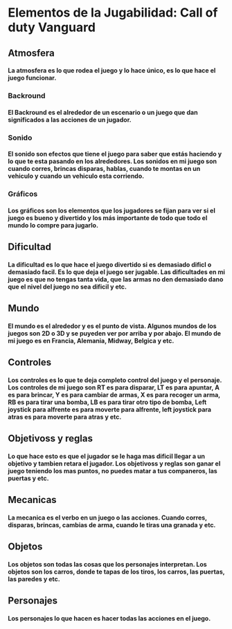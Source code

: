 # Elementos de la Jugabilidad: Call of duty Vanguard

## Atmosfera
#### La atmosfera es lo que rodea el juego y lo hace único, es lo que hace el juego funcionar.
### Backround
#### El Backround es el alrededor de un escenario o un juego que dan significados a las acciones de un jugador.

### Sonido
#### El sonido son efectos que tiene el juego para saber que estás haciendo y lo que te esta pasando en los alrededores. Los sonidos en mi juego son cuando corres, brincas disparas, hablas, cuando te montas en un vehiculo y cuando un vehiculo esta corriendo.

### Gráficos 
#### Los gráficos son los elementos que los jugadores se fijan para ver si el juego es bueno y divertido y los más importante de todo que todo el mundo lo compre para jugarlo.

## Dificultad
#### La dificultad es lo que hace el juego divertido si es demasiado dificl o demasiado facil. Es lo que deja el juego ser jugable. Las dificultades en mi juego es que no tengas tanta vida, que las armas no den demasiado dano que el nivel del juego no sea dificil y etc.

## Mundo
#### El mundo es el alrededor y es el punto de vista. Algunos mundos de los juegos son 2D o 3D y se puyeden ver por arriba y por abajo. El mundo de mi juego es en Francia, Alemania, Midway, Belgica y etc.

## Controles
#### Los controles es lo que te deja completo control del juego y el personaje. Los controles de mi juego son RT es para disparar, LT es para apuntar, A es para brincar, Y es para cambiar de armas, X es para recoger un arma, RB es para tirar una bomba, LB es para tirar otro tipo de bomba, Left joystick para alfrente es para moverte para alfrente, left joystick para atras es para moverte para atras y etc.

## Objetivoss y reglas
#### Lo que hace esto es que el jugador se le haga mas dificil llegar a un objetivo y tambien retara el jugador. Los objetivoss y reglas son ganar el juego teniendo los mas puntos, no puedes matar a tus companeros, las puertas y etc.

## Mecanicas
#### La mecanica es el verbo en un juego o las acciones. Cuando corres, disparas, brincas, cambias de arma, cuando le tiras una granada y etc.

## Objetos
#### Los objetos son todas las cosas que los personajes interpretan. Los objetos son los carros, donde te tapas de los tiros, los carros, las puertas, las paredes y etc.

## Personajes
#### Los personajes lo que hacen es hacer todas las acciones en el juego.
